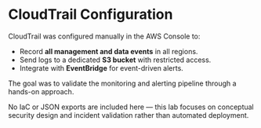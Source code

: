 # CloudTrail Configuration

CloudTrail was configured manually in the AWS Console to:
- Record **all management and data events** in all regions.
- Send logs to a dedicated **S3 bucket** with restricted access.
- Integrate with **EventBridge** for event-driven alerts.

The goal was to validate the monitoring and alerting pipeline through a hands-on approach.

No IaC or JSON exports are included here — this lab focuses on conceptual security design and incident validation rather than automated deployment.
